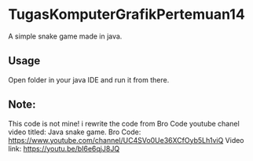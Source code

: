 # TugasKomputerGrafikPertemuan14

A simple snake game made in java.

## Usage

Open folder in your java IDE and run it from there.

## Note:

This code is not mine! i rewrite the code from Bro Code youtube chanel video titled: Java snake game.
Bro Code: https://www.youtube.com/channel/UC4SVo0Ue36XCfOyb5Lh1viQ
Video link: https://youtu.be/bI6e6qjJ8JQ
